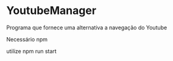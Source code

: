 # YoutubeManager
Programa que fornece uma alternativa a navegação do Youtube

Necessário npm

utilize npm run start
